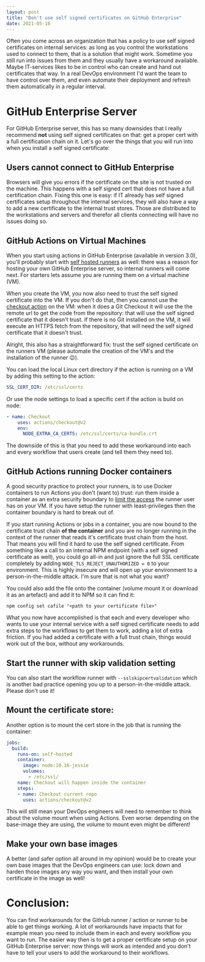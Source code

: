 ```yaml
---
layout: post
title: "Don't use self signed certificates on GitHub Enterprise"
date: 2021-05-16
---
```


Often you come across an organization that has a policy to use self signed certificates on internal services: as long as you control the workstations used to connect to them, that is a solution that might work. Sometime you still run into issues from them and they usually have a workaround available. Maybe IT-services likes to be in control who can create and hand out certificates that way. In a real DevOps environment I'd want the team to have control over them, and even automate their deployment and refresh them automatically in a regular interval.

# GitHub Enterprise Server
For GitHub Enterprise server, this has so many downsides that I really recommend **not** using self signed certificates on that: get a proper cert with a full certification chain on it. Let's go over the things that you will run into when you install a self signed certificate:

## Users cannot connect to GitHub Enterprise
Browsers will give you errors if the certificate on the site is not trusted on the machine. This happens with a self signed cert that does not have a full certification chain. Fixing this one is easy: if IT already has self signed certificates setup throughout the internal services, they will also have a way to add a new certificate to the internal trust stores. Those are distributed to the workstations and servers and therefor all clients connecting will have no issues doing so.

## GitHub Actions on Virtual Machines
When you start using actions in GitHub Enterprise (available in version 3.0), you'll probably start with [self hosted runners](https://docs.github.com/en/actions/hosting-your-own-runners/adding-self-hosted-runners) as well: there was a reason for hosting your own GitHub Enterprise server, so internal runners will come next. For starters lets assume you are running them on a virtual machine (VM).

When you create the VM, you now also need to trust the self signed certificate into the VM. If you don't do that, then you cannot use the [checkout action](https://github.com/marketplace/actions/checkout) on the VM: when it does a Git Checkout it will use the the remote url to get the code from the repository: that will use the self signed certificate that it doesn't trust. If there is no Git installed on the VM, it will execute an HTTPS fetch from the repository, that will need the self signed certificate that it doesn't trust.

Alright, this also has a straightforward fix: trust the self signed certificate on the runners VM (please automate the creation of the VM's and the installation of the runner 😉).

You can load the local Linux cert directory if the action is running on a VM by adding this setting to the action:
``` yaml
SSL_CERT_DIR: /etc/ssl/certs
```

Or use the node settings to load a specific cert if the action is build on node:
``` yaml
- name: Checkout
    uses: actions/checkout@v2
    env: 
      NODE_EXTRA_CA_CERTS: /etc/ssl/certs/ca-bundle.crt
```
The downside of this is that you need to add these workaround into each and every workflow that users create (and tell them they need to).

## GitHub Actions running Docker containers
A good security practice to protect your runners, is to use Docker containers to run Actions you don't (want to) trust: run them inside a container as an extra security boundary to [limit the access](https://devopsjournal.io/blog/2021/02/07/GitHub-Actions-Security-Private-Runners) the runner user has on your VM. If you have setup the runner with least-privileges then the container boundary is hard to break out of.

If you start running Actions or jobs in a container, you are now bound to the certificate trust chain **of the container** and you are no longer running in the context of the runner that reads it's certificate trust chain from the host. That means you will find it hard to use the self signed certificate. From something like a call to an internal NPM endpoint (with a self signed certificate as well), you could go all-in and just ignore the full SSL certificate completely by adding `NODE_TLS_REJECT_UNAUTHORIZED = 0` to your environment. This is highly insecure and will open up your environment to a person-in-the-middle attack. I'm sure that is not what you want?

You could also add the file onto the container (volume mount it or download it as an artefact) and add it to NPM so it can find it: 
``` shell
npm config set cafile "<path to your certificate file>"
```

What you now have accomplished is that each and every developer who wants to use your internal service with a self signed certificate needs to add extra steps to the workflows to get them to work, adding a lot of extra friction. If you had added a certificate with a full trust chain, things would work out of the box, without any workarounds.

## Start the runner with skip validation setting
You can also start the workflow runner with `--sslskipcertvalidation` which is another bad practice opening you up to a person-in-the-middle attack. Please don't use it!

## Mount the certificate store:
Another option is to mount the cert store in the job that is running the container: 

``` yaml
jobs:
  build:
    runs-on: self-hosted
    container: 
      image: node:10.16-jessie
      volumes:
        - /etc/ssl/
    name: Checkout will happen inside the container
    steps:
    - name: Checkout current repo
      uses: actions/checkout@v2
```
This will still mean your DevOps engineers will need to remember to think about the volume mount when using Actions. Even worse: depending on the base-image they are using, the volume to mount even might be different!

## Make your own base images
A better (and safer option all around in my opinion) would be to create your own base images that the DevOps engineers can use: lock down and harden those images any way you want, and then install your own certificate in the image as well!

# Conclusion:
You can find workarounds for the GitHub runner / action or runner to be able to get things working. A lot of workarounds have impacts that for example mean you need to include them in each and every workflow you want to run. The easier way then is to get a proper certificate setup on your GitHub Enterprise server: now things will work as intended and you don't have to tell your users to add the workaround to their workflows.